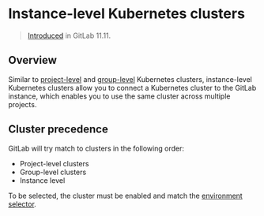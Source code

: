 # Instance-level Kubernetes clusters

> [Introduced](https://gitlab.com/gitlab-org/gitlab-ce/issues/39840) in GitLab 11.11.

## Overview

Similar to [project-level](../../project/clusters/index.md)
and [group-level](../../group/clusters/index.md) Kubernetes clusters,
instance-level Kubernetes clusters allow you to connect a Kubernetes cluster to
the GitLab instance, which enables you to use the same cluster across multiple
projects.

## Cluster precedence

GitLab will try match to clusters in the following order:

- Project-level clusters
- Group-level clusters
- Instance level

To be selected, the cluster must be enabled and
match the [environment selector](../../../ci/environments.md#scoping-environments-with-specs).
